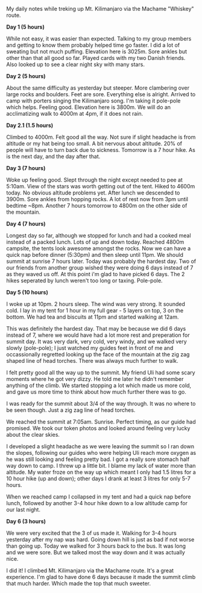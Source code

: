 My daily notes while treking up Mt. Kilimanjaro via the Machame "Whiskey" route.

**Day 1 (5 hours)**

While not easy, it was easier than expected. Talking to my group members and getting to know them probably helped time go faster. I did a lot of sweating but not much puffing. Elevation here is 3025m. Sore ankles but other than that all good so far. Played cards with my two Danish friends. Also looked up to see a clear night sky with many stars.

**Day 2 (5 hours)**

About the same difficulty as yesterday but steeper. More clambering over large rocks and boulders. Feet are sore. Everything else is alright. Arrived to camp with porters singing the Kilimanjaro song. I'm taking it pole-pole which helps. Feeling good. Elevation here is 3800m. We will do an acclimatizing walk to 4000m at 4pm, if it does not rain.

**Day 2.1 (1.5 hours)**

Climbed to 4000m. Felt good all the way. Not sure if slight headache is from altitude or my hat being too small. A bit nervous about altitude. 20% of people will have to turn back due to sickness. Tomorrow is a 7 hour hike. As is the next day, and the day after that.

**Day 3 (7 hours)**

Woke up feeling good. Slept through the night except needed to pee at 5:10am. View of the stars was worth getting out of the tent. Hiked to 4600m today. No obvious altitude problems yet. After lunch we descended to 3900m. Sore ankles from hopping rocks. A lot of rest now from 3pm until bedtime ~8pm. Another 7 hours tomorrow to 4800m on the other side of the mountain.

**Day 4 (7 hours)**

Longest day so far, although we stopped for lunch and had a cooked meal instead of a packed lunch. Lots of up and down today. Reached 4800m campsite, the tents look awesome amongst the rocks. Now we can have a quick nap before dinner (5:30pm) and then sleep until 11pm. We should summit at sunrise 7 hours later. Today was probably the hardest day. Two of our friends from another group wished they were doing 6 days instead of 7 as they waved us off. At this point i'm glad to have picked 6 days. The 2 hikes seperated by lunch weren't too long or taxing. Pole-pole.

**Day 5 (10 hours)**

I woke up at 10pm. 2 hours sleep. The wind was very strong. It sounded cold. I lay in my tent for 1 hour in my full gear - 5 layers on top, 3 on the bottom. We had tea and biscuits at 11pm and started walking at 12am.

This was definitely the hardest day. That may be because we did 6 days instead of 7, where we would have had a lot more rest and preperation for summit day. It was very dark, very cold, very windy, and we walked very slowly (pole-pole); I just watched my guides feet in front of me and occassionally regretted looking up the face of the mountain at the zig zag shaped line of head torches. There was always much further to walk.

I felt pretty good all the way up to the summit. My friend Uli had some scary moments where he got very dizzy. He told me later he didn't remember anything of the climb. We started stopping a lot which made us more cold, and gave us more time to think about how much further there was to go.

I was ready for the summit about 3/4 of the way through. It was no where to be seen though. Just a zig zag line of head torches.

We reached the summit at 7:05am. Sunrise. Perfect timing, as our guide had promised. We took our token photos and looked around feeling very lucky about the clear skies.

I developed a slight headache as we were leaving the summit so I ran down the slopes, following our guides who were helping Uli reach more oxygen as he was still looking and feeling pretty bad. I got a really sore stomach half way down to camp. I threw up a little bit. I blame my lack of water more than altitude. My water froze on the way up which meant I only had 1.5 litres for a 10 hour hike (up and down); other days I drank at least 3 litres for only 5-7 hours.

When we reached camp I collapsed in my tent and had a quick nap before lunch, followed by another 3-4 hour hike down to a low altitude camp for our last night.

**Day 6 (3 hours)**

We were very excited that the 3 of us made it. Walking for 3-4 hours yesterday after my nap was hard. Going down hill is just as bad if not worse than going up. Today we walked for 3 hours back to the bus. It was long and we were sore. But we talked most the way down and it was actually nice.

I did it! I climbed Mt. Kilimanjaro via the Machame route. It's a great experience. I'm glad to have done 6 days because it made the summit climb that much harder. Which made the top that much sweeter.